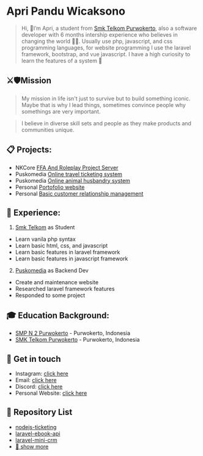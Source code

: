 # Apri Pandu Wicaksono

>Hi, 👋I’m Apri, a student from [Smk Telkom Purwokerto](https://github.com/smktelkompwt), also a software developer with 6 months intership experience who believes in changing the world 🧑‍💻. Usually use php, javascript, and css programming languages, for website programming I use the laravel framework, bootstrap, and vue javascript. I have a high curiosity to learn the features of a system 🚀

## ⚔️🛡Mission
>My mission in life isn't just to survive but to build something iconic. Maybe that is why I lead things, sometimes convince people why somethings are very important. 

>I believe in diverse skill sets and people as they make products and communities unique. 

## 📋 Projects: 
- NKCore [FFA And Roleplay Project Server](https://github.com/naka-studios)
- Puskomedia [Online travel ticketing system](https://github.com/puskomedia)
- Puskomedia [Online animal husbandry system](https://github.com/puskomedia)
- Personal [Portofolio website](https://github.com/Sleepy4k/laravel-portofolio)
- Personal [Basic customer relationship management](https://github.com/Sleepy4k/laravel-mini-crm)

## 💼 Experience: 
1. [Smk Telkom](https://github.com/smktelkompwt) as Student
- Learn vanila php syntax
- Learn basic html, css, and javascript
- Learn basic features in laravel framework
- Learn basic features in javascript framework

2. [Puskomedia](https://github.com/puskomedia) as Backend Dev
- Create and maintenance website
- Researched laravel framework features
- Responded to some project

## 🎓 Education Background:
- [SMP N 2 Purwokerto](https://www.smpn2purwokerto.sch.id) - Purwokerto, Indonesia
- [SMK Telkom Purwokerto](https://smktelkom-pwt.sch.id) - Purwokerto, Indonesia

## 📱 Get in touch
- Instagram: [click here](https://instagram.com/benjamin4kk)
- Email: [click here](mailto:pandu300478@gmail.com)
- Discord: [click here](https://discord.gg/7rFQQ6yeW7)
- Personal Website: [click here](https://benjamin4k.my.id)

## 🌱 Repository List
- [nodejs-ticketing](https://github.com/Sleepy4k/nodejs-ticketing)
- [laravel-ebook-api](https://github.com/Sleepy4k/laravel-ebook-api)
- [laravel-mini-crm](https://github.com/Sleepy4k/laravel-mini-crm)
- [🔎 show more](https://github.com/Sleepy4k?tab=repositories)
